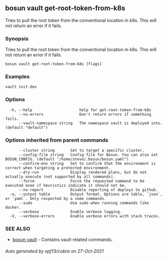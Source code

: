 ## bosun vault get-root-token-from-k8s

Tries to pull the root token from the conventional location in k8s. This will not return an error if it fails.

### Synopsis

Tries to pull the root token from the conventional location in k8s. This will not return an error if it fails.

```
bosun vault get-root-token-from-k8s [flags]
```

### Examples

```
vault init-dev
```

### Options

```
  -h, --help                     help for get-root-token-from-k8s
      --no-errors                Don't return errors if something fails.
      --vault-namespace string   The namespace vault is deployed into. (default "default")
```

### Options inherited from parent commands

```
      --cluster string       Set to target a specific cluster.
      --config-file string   Config file for Bosun. You can also set BOSUN_CONFIG. (default "/home/steve/.bosun/bosun.yaml")
      --confirm-env string   Set to confirm that the environment is correct when targeting a protected environment.
      --dry-run              Display rendered plans, but do not actually execute (not supported by all commands).
      --force                Force the requested command to be executed even if heuristics indicate it should not be.
      --no-report            Disable reporting of deploys to github.
  -o, --output table         Output format. Options are table, `json`, or `yaml`. Only respected by a some commands.
      --sudo                 Use sudo when running commands like docker.
      --verbose              Enable verbose logging.
  -V, --verbose-errors       Enable verbose errors with stack traces.
```

### SEE ALSO

* [bosun vault](bosun_vault.md)	 - Contains vault-related commands.

###### Auto generated by spf13/cobra on 27-Oct-2021
